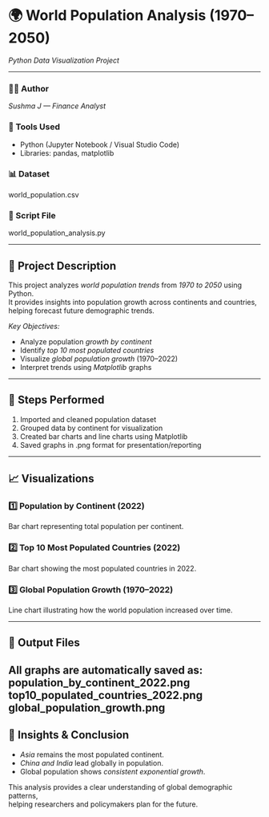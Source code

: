 # 🌍 World Population Analysis (1970–2050)

*Python Data Visualization Project*

---

### 👩‍💻 Author  
*Sushma J — Finance Analyst*

### 🧰 Tools Used  
- Python (Jupyter Notebook / Visual Studio Code)  
- Libraries: pandas, matplotlib

### 📊 Dataset  
world_population.csv

### 🧾 Script File  
world_population_analysis.py

---

## 📘 Project Description

This project analyzes *world population trends* from *1970 to 2050* using Python.  
It provides insights into population growth across continents and countries,  
helping forecast future demographic trends.

*Key Objectives:*
- Analyze population *growth by continent*  
- Identify *top 10 most populated countries*  
- Visualize *global population growth* (1970–2022)  
- Interpret trends using *Matplotlib* graphs

---

## 🧩 Steps Performed

1. Imported and cleaned population dataset  
2. Grouped data by continent for visualization  
3. Created bar charts and line charts using Matplotlib  
4. Saved graphs in .png format for presentation/reporting  

---

## 📈 Visualizations

### 1️⃣ Population by Continent (2022)
Bar chart representing total population per continent.

### 2️⃣ Top 10 Most Populated Countries (2022)
Bar chart showing the most populated countries in 2022.

### 3️⃣ Global Population Growth (1970–2022)
Line chart illustrating how the world population increased over time.

---

## 📂 Output Files

All graphs are automatically saved as:
population_by_continent_2022.png
top10_populated_countries_2022.png
global_population_growth.png
---

## 🧮 Insights & Conclusion

- *Asia* remains the most populated continent.  
- *China and India* lead globally in population.  
- Global population shows *consistent exponential growth*.  

This analysis provides a clear understanding of global demographic patterns,  
helping researchers and policymakers plan for the future.

